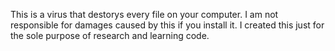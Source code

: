 This is a virus that destorys every file on your computer. I am not responsible for damages caused by this if you install it. I created this just for the sole purpose of research and learning code.
